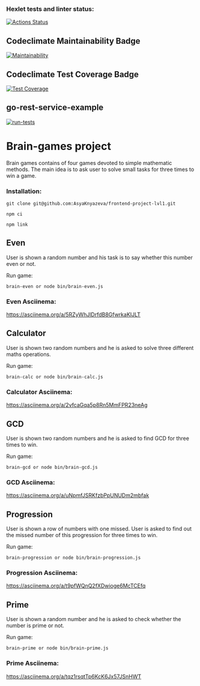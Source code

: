 ### Hexlet tests and linter status:
[![Actions Status](https://github.com/AsyaKnyazeva/frontend-project-lvl1/workflows/hexlet-check/badge.svg)](https://github.com/AsyaKnyazeva/frontend-project-lvl1/actions)
## Codeclimate Maintainability Badge
[![Maintainability](https://api.codeclimate.com/v1/badges/dd8d7c1a673bdbeafc22/maintainability)](https://codeclimate.com/github/AsyaKnyazeva/frontend-project-lvl1/maintainability)
## Codeclimate Test Coverage Badge
[![Test Coverage](https://api.codeclimate.com/v1/badges/dd8d7c1a673bdbeafc22/test_coverage)](https://codeclimate.com/github/AsyaKnyazeva/frontend-project-lvl1/test_coverage)
## go-rest-service-example
[![run-tests](https://github.com/AsyaKnyazeva/frontend-project-lvl1/workflows/run-tests/badge.svg)](https://github.com/AsyaKnyazeva/frontend-project-lvl1/actions)

# Brain-games project

Brain games contains of four games devoted to simple mathematic methods. The main idea is to ask user to solve small tasks for three times to win a game.

### Installation:
```
git clone git@github.com:AsyaKnyazeva/frontend-project-lvl1.git

npm ci

npm link
```

## Even
User is shown a random number and his task is to say whether this number even or not.

Run game:

```
brain-even or node bin/brain-even.js
```

### Even Asciinema:
https://asciinema.org/a/5RZyWhJlDrfdB8GfwrkaKIJLT

## Calculator
User is shown two random numbers and he is asked to solve three different maths operations.

Run game:

```
brain-calc or node bin/brain-calc.js
```
### Calculator Asciinema:
https://asciinema.org/a/2vfcaGqa5p8Rn5MmFPR23neAg

## GCD

User is shown two random numbers and he is asked to find GCD for three times to win.

Run game:

```
brain-gcd or node bin/brain-gcd.js
```

### GCD Asciinema:
https://asciinema.org/a/uNpmfJSRKfzbPpUNUDm2mbfak

## Progression

User is shown a row of numbers with one missed. User is asked to find out the missed number of this progression for three times to win.

Run game:

```
brain-progression or node bin/brain-progression.js
```

### Progression Asciinema:
https://asciinema.org/a/t9pfWQnQ2fXDwioge6McTCEfq

## Prime
User is shown a random number and he is asked to check whether the number is prime or not.

Run game:

```
brain-prime or node bin/brain-prime.js
```

### Prime Asciinema:
 https://asciinema.org/a/tqz1rsqtTp6KcK6Jx57JSnHWT